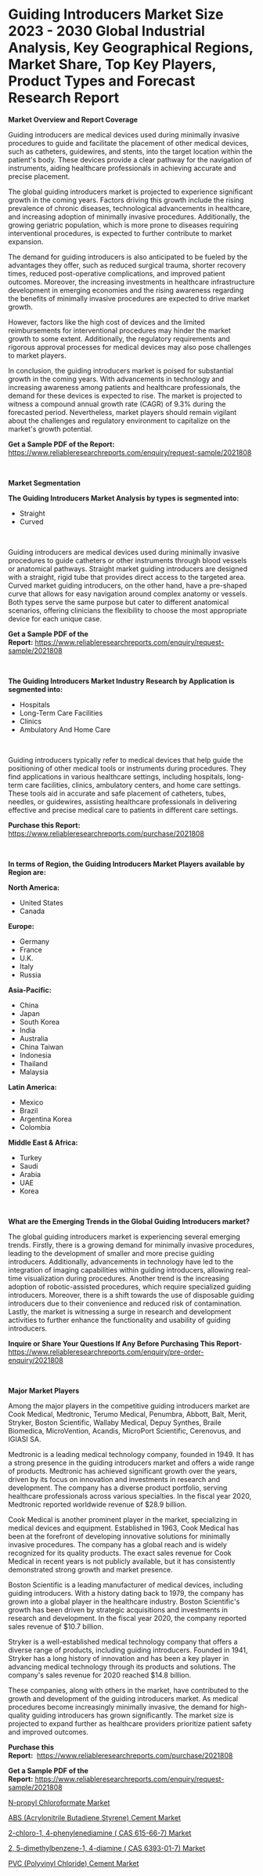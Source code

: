 <p><h1>Guiding Introducers Market Size 2023 - 2030 Global Industrial Analysis, Key Geographical Regions, Market Share, Top Key Players, Product Types and Forecast Research Report</h1></p><p><strong>Market Overview and Report Coverage</strong></p>
<p><p>Guiding introducers are medical devices used during minimally invasive procedures to guide and facilitate the placement of other medical devices, such as catheters, guidewires, and stents, into the target location within the patient's body. These devices provide a clear pathway for the navigation of instruments, aiding healthcare professionals in achieving accurate and precise placement.</p><p>The global guiding introducers market is projected to experience significant growth in the coming years. Factors driving this growth include the rising prevalence of chronic diseases, technological advancements in healthcare, and increasing adoption of minimally invasive procedures. Additionally, the growing geriatric population, which is more prone to diseases requiring interventional procedures, is expected to further contribute to market expansion.</p><p>The demand for guiding introducers is also anticipated to be fueled by the advantages they offer, such as reduced surgical trauma, shorter recovery times, reduced post-operative complications, and improved patient outcomes. Moreover, the increasing investments in healthcare infrastructure development in emerging economies and the rising awareness regarding the benefits of minimally invasive procedures are expected to drive market growth.</p><p>However, factors like the high cost of devices and the limited reimbursements for interventional procedures may hinder the market growth to some extent. Additionally, the regulatory requirements and rigorous approval processes for medical devices may also pose challenges to market players.</p><p>In conclusion, the guiding introducers market is poised for substantial growth in the coming years. With advancements in technology and increasing awareness among patients and healthcare professionals, the demand for these devices is expected to rise. The market is projected to witness a compound annual growth rate (CAGR) of 9.3% during the forecasted period. Nevertheless, market players should remain vigilant about the challenges and regulatory environment to capitalize on the market's growth potential.</p></p>
<p><strong>Get a Sample PDF of the Report:</strong> <a href="https://www.reliableresearchreports.com/enquiry/request-sample/2021808">https://www.reliableresearchreports.com/enquiry/request-sample/2021808</a></p>
<p>&nbsp;</p>
<p><strong>Market Segmentation</strong></p>
<p><strong>The Guiding Introducers Market Analysis by types is segmented into:</strong></p>
<p><ul><li>Straight</li><li>Curved</li></ul></p>
<p>&nbsp;</p>
<p><p>Guiding introducers are medical devices used during minimally invasive procedures to guide catheters or other instruments through blood vessels or anatomical pathways. Straight market guiding introducers are designed with a straight, rigid tube that provides direct access to the targeted area. Curved market guiding introducers, on the other hand, have a pre-shaped curve that allows for easy navigation around complex anatomy or vessels. Both types serve the same purpose but cater to different anatomical scenarios, offering clinicians the flexibility to choose the most appropriate device for each unique case.</p></p>
<p><strong>Get a Sample PDF of the Report:</strong>&nbsp;<a href="https://www.reliableresearchreports.com/enquiry/request-sample/2021808">https://www.reliableresearchreports.com/enquiry/request-sample/2021808</a></p>
<p>&nbsp;</p>
<p><strong>The Guiding Introducers Market Industry Research by Application is segmented into:</strong></p>
<p><ul><li>Hospitals</li><li>Long-Term Care Facilities</li><li>Clinics</li><li>Ambulatory And Home Care</li></ul></p>
<p>&nbsp;</p>
<p><p>Guiding introducers typically refer to medical devices that help guide the positioning of other medical tools or instruments during procedures. They find applications in various healthcare settings, including hospitals, long-term care facilities, clinics, ambulatory centers, and home care settings. These tools aid in accurate and safe placement of catheters, tubes, needles, or guidewires, assisting healthcare professionals in delivering effective and precise medical care to patients in different care settings.</p></p>
<p><strong>Purchase this Report:</strong>&nbsp; <a href="https://www.reliableresearchreports.com/purchase/2021808">https://www.reliableresearchreports.com/purchase/2021808</a></p>
<p>&nbsp;</p>
<p><strong>In terms of Region, the Guiding Introducers Market Players available by Region are:</strong></p>
<p>
    <p> <strong> North America: </strong>
        <ul>
            <li>United States</li>
            <li>Canada</li>
        </ul>
        </p> 
    <p> <strong> Europe: </strong>
        <ul>
            <li>Germany</li>
            <li>France</li>
            <li>U.K.</li>
            <li>Italy</li>
            <li>Russia</li>
        </ul>
        </p> 
    <p> <strong> Asia-Pacific: </strong>
        <ul>
            <li>China</li>
            <li>Japan</li>
            <li>South Korea</li>
            <li>India</li>
            <li>Australia</li>
            <li>China Taiwan</li>
            <li>Indonesia</li>
            <li>Thailand</li>
            <li>Malaysia</li>
        </ul>
        </p> 
    <p> <strong> Latin America: </strong>
        <ul>
            <li>Mexico</li>
            <li>Brazil</li>
            <li>Argentina Korea</li>
            <li>Colombia</li>
        </ul>
        </p> 
    <p> <strong> Middle East & Africa: </strong>
        <ul>
            <li>Turkey</li>
            <li>Saudi</li>
            <li>Arabia</li>
            <li>UAE</li>
            <li>Korea</li>
        </ul>
    </p>
    </p>
<p>&nbsp;</p>
<p><strong>What are the Emerging Trends in the Global Guiding Introducers market?</strong></p>
<p><p>The global guiding introducers market is experiencing several emerging trends. Firstly, there is a growing demand for minimally invasive procedures, leading to the development of smaller and more precise guiding introducers. Additionally, advancements in technology have led to the integration of imaging capabilities within guiding introducers, allowing real-time visualization during procedures. Another trend is the increasing adoption of robotic-assisted procedures, which require specialized guiding introducers. Moreover, there is a shift towards the use of disposable guiding introducers due to their convenience and reduced risk of contamination. Lastly, the market is witnessing a surge in research and development activities to further enhance the functionality and usability of guiding introducers.</p></p>
<p><strong>Inquire or Share Your Questions If Any Before Purchasing This Report</strong>- <a href="https://www.reliableresearchreports.com/enquiry/pre-order-enquiry/2021808">https://www.reliableresearchreports.com/enquiry/pre-order-enquiry/2021808</a></p>
<p>&nbsp;</p>
<p><strong>Major Market Players</strong></p>
<p><p>Among the major players in the competitive guiding introducers market are Cook Medical, Medtronic, Terumo Medical, Penumbra, Abbott, Balt, Merit, Stryker, Boston Scientific, Wallaby Medical, Depuy Synthes, Braile Biomedica, MicroVention, Acandis, MicroPort Scientific, Cerenovus, and IGIASI SA.</p><p>Medtronic is a leading medical technology company, founded in 1949. It has a strong presence in the guiding introducers market and offers a wide range of products. Medtronic has achieved significant growth over the years, driven by its focus on innovation and investments in research and development. The company has a diverse product portfolio, serving healthcare professionals across various specialties. In the fiscal year 2020, Medtronic reported worldwide revenue of $28.9 billion.</p><p>Cook Medical is another prominent player in the market, specializing in medical devices and equipment. Established in 1963, Cook Medical has been at the forefront of developing innovative solutions for minimally invasive procedures. The company has a global reach and is widely recognized for its quality products. The exact sales revenue for Cook Medical in recent years is not publicly available, but it has consistently demonstrated strong growth and market presence.</p><p>Boston Scientific is a leading manufacturer of medical devices, including guiding introducers. With a history dating back to 1979, the company has grown into a global player in the healthcare industry. Boston Scientific's growth has been driven by strategic acquisitions and investments in research and development. In the fiscal year 2020, the company reported sales revenue of $10.7 billion.</p><p>Stryker is a well-established medical technology company that offers a diverse range of products, including guiding introducers. Founded in 1941, Stryker has a long history of innovation and has been a key player in advancing medical technology through its products and solutions. The company's sales revenue for 2020 reached $14.8 billion.</p><p>These companies, along with others in the market, have contributed to the growth and development of the guiding introducers market. As medical procedures become increasingly minimally invasive, the demand for high-quality guiding introducers has grown significantly. The market size is projected to expand further as healthcare providers prioritize patient safety and improved outcomes.</p></p>
<p><strong>Purchase this Report:</strong>&nbsp;&nbsp;<a href="https://www.reliableresearchreports.com/purchase/2021808">https://www.reliableresearchreports.com/purchase/2021808</a></p>
<p></p>
<p><strong>Get a Sample PDF of the Report:</strong>&nbsp;<a href="https://www.reliableresearchreports.com/enquiry/request-sample/2021808">https://www.reliableresearchreports.com/enquiry/request-sample/2021808</a></p>
<p><p><a href="https://medium.com/@peterm12562/n-propyl-chloroformate-market-insights-into-market-cagr-market-trends-and-growth-strategies-5dbe48e15023">N-propyl Chloroformate Market</a></p><p><a href="https://medium.com/@jaremington56468/abs-acrylonitrile-butadiene-styrene-cement-market-size-cagr-trends-2024-2030-2be2ee0650fc">ABS (Acrylonitrile Butadiene Styrene) Cement Market</a></p><p><a href="https://github.com/tamvrosiya/Market-Research-Report-List-1/blob/main/2-chloro-1-4-phenylenediamine-cas-615-66-7-market.md">2-chloro-1, 4-phenylenediamine ( CAS 615-66-7) Market</a></p><p><a href="https://github.com/dringals/Market-Research-Report-List-1/blob/main/2-5-dimethylbenzene-1-4-diamine-cas-6393-01-7-market.md">2, 5-dimethylbenzene-1, 4-diamine ( CAS 6393-01-7) Market</a></p><p><a href="https://medium.com/@damorgan64868/pvc-polyvinyl-chloride-cement-market-furnishes-information-on-market-share-market-trends-and-052d4f862791">PVC (Polyvinyl Chloride) Cement Market</a></p></p>